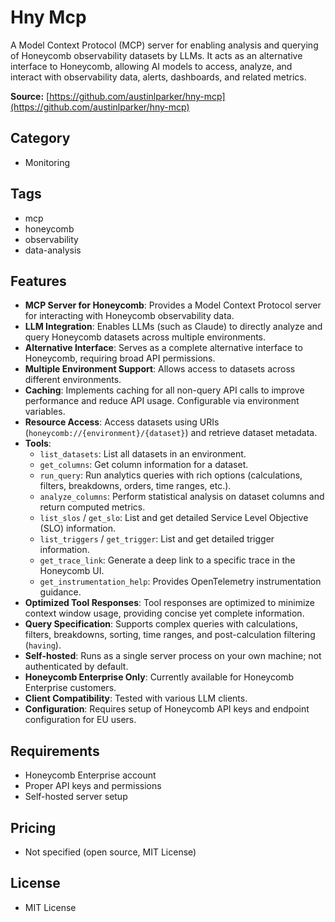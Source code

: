 # Hny Mcp

A Model Context Protocol (MCP) server for enabling analysis and querying of Honeycomb observability datasets by LLMs. It acts as an alternative interface to Honeycomb, allowing AI models to access, analyze, and interact with observability data, alerts, dashboards, and related metrics.

**Source:** [https://github.com/austinlparker/hny-mcp](https://github.com/austinlparker/hny-mcp)

## Category
- Monitoring

## Tags
- mcp
- honeycomb
- observability
- data-analysis

## Features
- **MCP Server for Honeycomb**: Provides a Model Context Protocol server for interacting with Honeycomb observability data.
- **LLM Integration**: Enables LLMs (such as Claude) to directly analyze and query Honeycomb datasets across multiple environments.
- **Alternative Interface**: Serves as a complete alternative interface to Honeycomb, requiring broad API permissions.
- **Multiple Environment Support**: Allows access to datasets across different environments.
- **Caching**: Implements caching for all non-query API calls to improve performance and reduce API usage. Configurable via environment variables.
- **Resource Access**: Access datasets using URIs (`honeycomb://{environment}/{dataset}`) and retrieve dataset metadata.
- **Tools**:
  - `list_datasets`: List all datasets in an environment.
  - `get_columns`: Get column information for a dataset.
  - `run_query`: Run analytics queries with rich options (calculations, filters, breakdowns, orders, time ranges, etc.).
  - `analyze_columns`: Perform statistical analysis on dataset columns and return computed metrics.
  - `list_slos` / `get_slo`: List and get detailed Service Level Objective (SLO) information.
  - `list_triggers` / `get_trigger`: List and get detailed trigger information.
  - `get_trace_link`: Generate a deep link to a specific trace in the Honeycomb UI.
  - `get_instrumentation_help`: Provides OpenTelemetry instrumentation guidance.
- **Optimized Tool Responses**: Tool responses are optimized to minimize context window usage, providing concise yet complete information.
- **Query Specification**: Supports complex queries with calculations, filters, breakdowns, sorting, time ranges, and post-calculation filtering (`having`).
- **Self-hosted**: Runs as a single server process on your own machine; not authenticated by default.
- **Honeycomb Enterprise Only**: Currently available for Honeycomb Enterprise customers.
- **Client Compatibility**: Tested with various LLM clients.
- **Configuration**: Requires setup of Honeycomb API keys and endpoint configuration for EU users.

## Requirements
- Honeycomb Enterprise account
- Proper API keys and permissions
- Self-hosted server setup

## Pricing
- Not specified (open source, MIT License)

## License
- MIT License